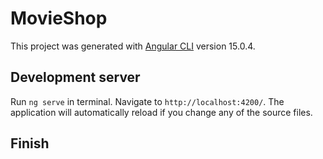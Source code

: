 # MovieShop

This project was generated with [Angular CLI](https://github.com/angular/angular-cli) version 15.0.4.

## Development server

Run `ng serve` in terminal. Navigate to `http://localhost:4200/`. The application will automatically reload if you change any of the source files.

## Finish

